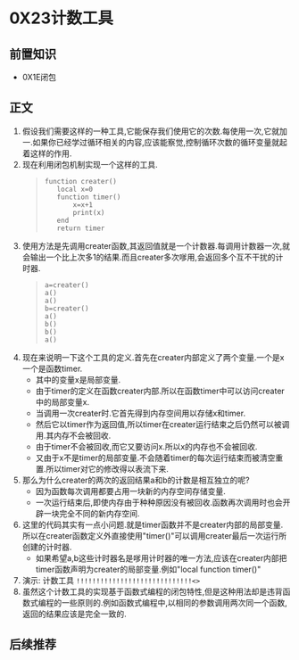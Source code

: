 # 0X23计数工具
## 前置知识
* 0X1E闭包
## 正文
1. 假设我们需要这样的一种工具,它能保存我们使用它的次数.每使用一次,它就加一.如果你已经学过循环相关的内容,应该能察觉,控制循环次数的循环变量就起着这样的作用.
2. 现在利用闭包机制实现一个这样的工具.
    >```
    >function creater()
    >    local x=0
    >    function timer()
    >        x=x+1
    >        print(x)
    >    end
    >    return timer
    >```
3.  使用方法是先调用creater函数,其返回值就是一个计数器.每调用计数器一次,就会输出一个比上次多1的结果.而且creater多次嗲用,会返回多个互不干扰的计时器.
    >```
    >a=creater()
    >a()
    >a()
    >b=creater()
    >a()
    >b()
    >b()
    >a()
    >```
4. 现在来说明一下这个工具的定义.首先在creater内部定义了两个变量.一个是x一个是函数timer.
    * 其中的变量x是局部变量.
    * 由于timer的定义在函数creater内部.所以在函数timer中可以访问creater中的局部变量x.
    * 当调用一次creater时.它首先得到内存空间用以存储x和timer.
    * 然后它以timer作为返回值,所以timer在creater运行结束之后仍然可以被调用.其内存不会被回收.
    * 由于timer不会被回收,而它又要访问x.所以x的内存也不会被回收.
    * 又由于x不是timer的局部变量.不会随着timer的每次运行结束而被清空重置.所以timer对它的修改得以表流下来.
5. 那么为什么creater的两次的返回结果a和b的计数是相互独立的呢?
    * 因为函数每次调用都要占用一块新的内存空间存储变量.
    * 一次运行结束后,即使内存由于种种原因没有被回收.函数再次调用时也会开辟一块完全不同的新内存空间.
6. 这里的代码其实有一点小问题.就是timer函数并不是creater内部的局部变量.所以在creater函数定义外直接使用"timer()"可以调用creater最后一次运行所创建的计时器.
    * 如果希望a,b这些计时器名是嗲用计时器的唯一方法,应该在creater内部把timer函数声明为creater的局部变量.例如"local function timer()"
7. 演示: 计数工具 `!!!!!!!!!!!!!!!!!!!!!!!!!!!!!<>`
8. 虽然这个计数工具的实现基于函数式编程的闭包特性,但是这种用法却是违背函数式编程的一些原则的.例如函数式编程中,以相同的参数调用两次同一个函数,返回的结果应该是完全一致的.
## 后续推荐
